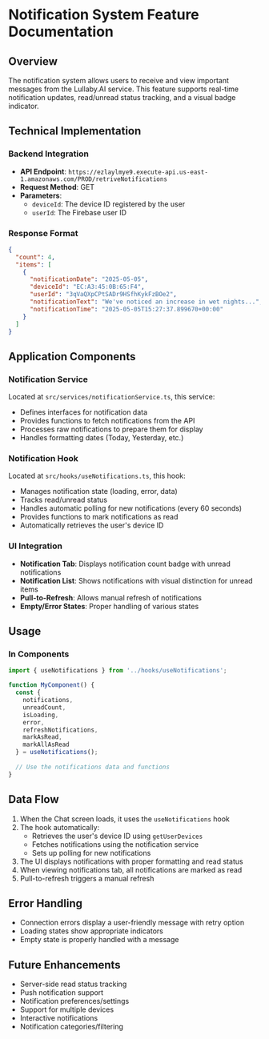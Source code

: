 # Notification System Feature Documentation

## Overview
The notification system allows users to receive and view important messages from the Lullaby.AI service. This feature supports real-time notification updates, read/unread status tracking, and a visual badge indicator.

## Technical Implementation

### Backend Integration
- **API Endpoint**: `https://ezlaylmye9.execute-api.us-east-1.amazonaws.com/PROD/retriveNotifications`
- **Request Method**: GET
- **Parameters**:
  - `deviceId`: The device ID registered by the user
  - `userId`: The Firebase user ID

### Response Format
```json
{
  "count": 4,
  "items": [
    {
      "notificationDate": "2025-05-05",
      "deviceId": "EC:A3:45:0B:65:F4",
      "userId": "3qVaQXpCPtSADr9HSfhKykFzBOe2",
      "notificationText": "We've noticed an increase in wet nights...",
      "notificationTime": "2025-05-05T15:27:37.899670+00:00"
    }
  ]
}
```

## Application Components

### Notification Service
Located at `src/services/notificationService.ts`, this service:
- Defines interfaces for notification data
- Provides functions to fetch notifications from the API
- Processes raw notifications to prepare them for display
- Handles formatting dates (Today, Yesterday, etc.)

### Notification Hook
Located at `src/hooks/useNotifications.ts`, this hook:
- Manages notification state (loading, error, data)
- Tracks read/unread status
- Handles automatic polling for new notifications (every 60 seconds)
- Provides functions to mark notifications as read
- Automatically retrieves the user's device ID

### UI Integration
- **Notification Tab**: Displays notification count badge with unread notifications
- **Notification List**: Shows notifications with visual distinction for unread items
- **Pull-to-Refresh**: Allows manual refresh of notifications
- **Empty/Error States**: Proper handling of various states

## Usage

### In Components
```typescript
import { useNotifications } from '../hooks/useNotifications';

function MyComponent() {
  const { 
    notifications, 
    unreadCount, 
    isLoading, 
    error,
    refreshNotifications,
    markAsRead,
    markAllAsRead
  } = useNotifications();
  
  // Use the notifications data and functions
}
```

## Data Flow
1. When the Chat screen loads, it uses the `useNotifications` hook
2. The hook automatically:
   - Retrieves the user's device ID using `getUserDevices`
   - Fetches notifications using the notification service
   - Sets up polling for new notifications
3. The UI displays notifications with proper formatting and read status
4. When viewing notifications tab, all notifications are marked as read
5. Pull-to-refresh triggers a manual refresh

## Error Handling
- Connection errors display a user-friendly message with retry option
- Loading states show appropriate indicators
- Empty state is properly handled with a message

## Future Enhancements
- Server-side read status tracking
- Push notification support
- Notification preferences/settings
- Support for multiple devices
- Interactive notifications
- Notification categories/filtering 